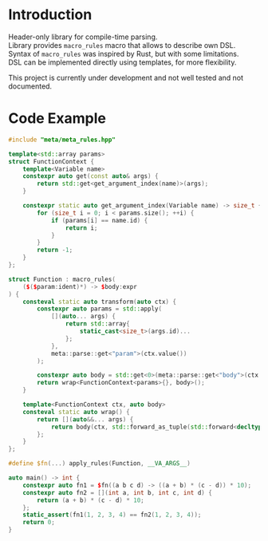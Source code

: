 # Introduction

Header-only library for compile-time parsing. <br/>
Library provides `macro_rules` macro that allows to describe own DSL. <br/>
Syntax of `macro_rules` was inspired by Rust, but with some limitations. <br/>
DSL can be implemented directly using templates, for more flexibility.

This project is currently under development and not well tested and not documented.

# Code Example

```c++
#include "meta/meta_rules.hpp"

template<std::array params>
struct FunctionContext {
    template<Variable name>
    constexpr auto get(const auto& args) {
        return std::get<get_argument_index(name)>(args);
    }

    constexpr static auto get_argument_index(Variable name) -> size_t {
        for (size_t i = 0; i < params.size(); ++i) {
            if (params[i] == name.id) {
                return i;
            }
        }
        return -1;
    }
};

struct Function : macro_rules(
    ($($param:ident)*) -> $body:expr
) {
    consteval static auto transform(auto ctx) {
        constexpr auto params = std::apply(
            [](auto... args) {
                return std::array{
                    static_cast<size_t>(args.id)...
                };
            },
            meta::parse::get<"param">(ctx.value())
        );

        constexpr auto body = std::get<0>(meta::parse::get<"body">(ctx.value()));
        return wrap<FunctionContext<params>{}, body>();
    }

    template<FunctionContext ctx, auto body>
    consteval static auto wrap() {
        return [](auto&&... args) {
            return body(ctx, std::forward_as_tuple(std::forward<decltype(args)>(args)...));
        };
    }
};

#define $fn(...) apply_rules(Function, __VA_ARGS__)

auto main() -> int {
    constexpr auto fn1 = $fn((a b c d) -> ((a + b) * (c - d)) * 10);
    constexpr auto fn2 = [](int a, int b, int c, int d) {
        return (a + b) * (c - d) * 10;
    };
    static_assert(fn1(1, 2, 3, 4) == fn2(1, 2, 3, 4));
    return 0;
}
```